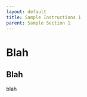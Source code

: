 ```yaml
---
layout: default
title: Sample Instructions 1
parent: Sample Section 1
---
```


# Blah
## Blah

blah
